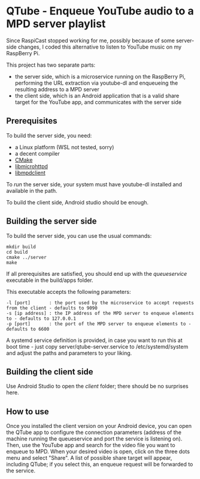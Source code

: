 # QTube - Enqueue YouTube audio to a MPD server playlist # 

Since RaspiCast stopped working for me, possibly because of some server-side changes, I coded this alternative to listen to YouTube music on my RaspBerry Pi.

This project has two separate parts:
- the server side, which is a microservice running on the RaspBerry Pi, performing the URL extraction via youtube-dl and enqueueing the resulting address to a MPD server
- the client side, which is an Android application that is a valid share target for the YouTube app, and communicates with the server side

## Prerequisites ##

To build the server side, you need:
- a Linux platform (WSL not tested, sorry)
- a decent compiler
- [CMake](https://www/cmake.org/)
- [libmicrohttpd](https://www.gnu.org/software/libmicrohttpd/)
- [libmpdclient](https://www.musicpd.org/doc/libmpdclient/index.html)

To *run* the server side, your system must have youtube-dl installed and available in the path.

To build the client side, Android studio should be enough.


## Building the server side ##
To build the server side, you can use the usual commands:

    mkdir build
    cd build
    cmake ../server
    make

If all prerequisites are satisfied, you should end up with the *queueservice* executable in the build/apps folder.

This executable accepts the following parameters:

    -l [port]       : the port used by the microservice to accept requests from the client - defaults to 9090
    -s [ip address] : the IP address of the MPD server to enqueue elements to - defaults to 127.0.0.1
    -p [port]       : the port of the MPD server to enqueue elements to - defaults to 6600

A systemd service definition is provided, in case you want to run this at boot time - just copy server/qtube-server.service to /etc/systemd/system and adjust the paths and parameters to your liking.


## Building the client side ##
Use Android Studio to open the *client* folder; there should be no surprises here.

## How to use ##
Once you installed the client version on your Android device, you can open the QTube app to configure the connection parameters (address of the machine running the queueservice and port the service is listening on).
Then, use the YouTube app and search for the video file you want to enqueue to MPD.
When your desired video is open, click on the three dots menu and select "Share". 
A list of possible share target will appear, including QTube; if you select this, an enqueue request will be forwarded to the service.
